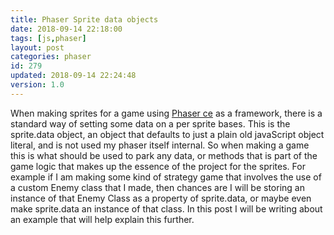```yaml
---
title: Phaser Sprite data objects
date: 2018-09-14 22:18:00
tags: [js,phaser]
layout: post
categories: phaser
id: 279
updated: 2018-09-14 22:24:48
version: 1.0
---
```


When making sprites for a game using [Phaser ce](https://photonstorm.github.io/phaser-ce/) as a framework, there is a standard way of setting some data on a per sprite bases. This is the sprite.data object, an object that defaults to just a plain old javaScript object literal, and is not used my phaser itself internal. So when making a game this is what should be used to park any data, or methods that is part of the game logic that makes up the essence of the project for the sprites. For example if I am making some kind of strategy game that involves the use of a custom Enemy class that I made, then chances are I will be storing an instance of that Enemy Class as a property of sprite.data, or maybe even make sprite.data an instance of that class. In this post I will be writing about an example that will help explain this further.

<!-- more -->
